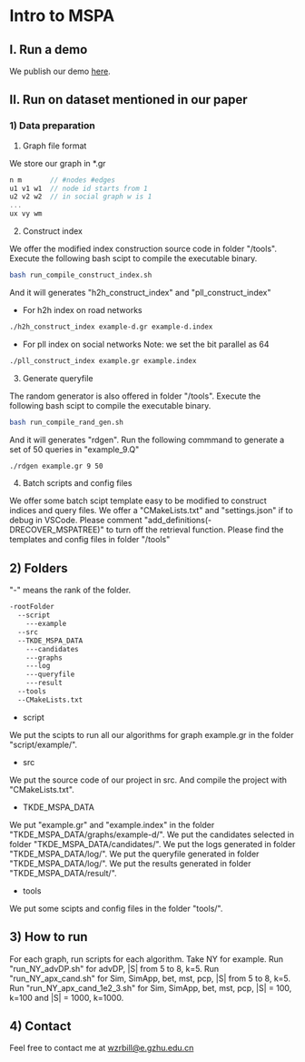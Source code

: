 # Intro to MSPA
## I. Run a demo
We publish our demo [here](https://codeocean.com/capsule/8326543/tree).
## II. Run on dataset mentioned in our paper
### 1) Data preparation
1. Graph file format
   
We store our graph in *.gr
```c++
n m       // #nodes #edges
u1 v1 w1  // node id starts from 1 
u2 v2 w2  // in social graph w is 1
...
ux vy wm
``` 

2. Construct index
   
We offer the modified index construction source code in folder "/tools".
Execute the following bash scipt to compile the executable binary. 
```bash
bash run_compile_construct_index.sh
```
And it will generates "h2h_construct_index" and "pll_construct_index"
* For h2h index on road networks
```bash
./h2h_construct_index example-d.gr example-d.index
```
* For pll index on social networks
Note: we set the bit parallel as 64
```bash
./pll_construct_index example.gr example.index
```

3. Generate queryfile
   
The random generator is also offered in folder "/tools".
Execute the following bash scipt to compile the executable binary. 
```bash
bash run_compile_rand_gen.sh
```
And it will generates "rdgen".
Run the following commmand to generate a set of 50 queries in "example_9.Q"
```bash
./rdgen example.gr 9 50
```

4. Batch scripts and config files
   
We offer some batch scipt template easy to be modified to construct indices and query files.
We offer a "CMakeLists.txt" and "settings.json" if to debug in VSCode. Please comment "add_definitions(-DRECOVER_MSPATREE)" to turn off the retrieval function.
Please find the templates and config files in folder "/tools"


## 2) Folders
"-" means the rank of the folder.
```bash
-rootFolder
  --script
    ---example
  --src
  --TKDE_MSPA_DATA
    ---candidates
    ---graphs
    ---log
    ---queryfile
    ---result
  --tools
  --CMakeLists.txt
```
* script
  
We put the scipts to run all our algorithms for graph example.gr in the folder "script/example/".

* src
  
We put the source code of our project in src. And compile the project with "CMakeLists.txt".

* TKDE_MSPA_DATA
  
We put "example.gr" and "example.index" in the folder "TKDE_MSPA_DATA/graphs/example-d/".
We put the candidates selected in folder "TKDE_MSPA_DATA/candidates/".
We put the logs generated in folder "TKDE_MSPA_DATA/log/".
We put the queryfile generated in folder "TKDE_MSPA_DATA/log/".
We put the results generated in folder "TKDE_MSPA_DATA/result/".

* tools
  
We put some scipts and config files in the folder "tools/".

## 3) How to run

For each graph, run scripts for each algorithm.
Take NY for example.
Run "run_NY_advDP.sh" for advDP, |S| from 5 to 8, k=5.
Run "run_NY_apx_cand.sh" for Sim, SimApp, bet, mst, pcp, |S| from 5 to 8, k=5.
Run "run_NY_apx_cand_1e2_3.sh" for Sim, SimApp, bet, mst, pcp, |S| = 100, k=100 and |S| = 1000, k=1000.

## 4) Contact

Feel free to contact me at [wzrbill@e.gzhu.edu.cn](mailto:wzrbill@e.gzhu.edu.cn)
